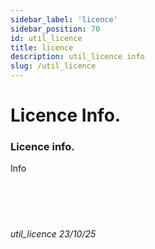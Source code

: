 ```yaml
---
sidebar_label: 'licence'
sidebar_position: 70
id: util_licence
title: licence
description: util_licence info
slug: /util_licence
---
```


# Licence Info.

### Licence info.

Info
<br/>
<br/>
<br/>
<br/>
<br/>
###### util_licence 23/10/25